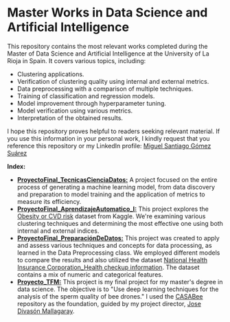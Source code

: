 # Master Works in Data Science and Artificial Intelligence

This repository contains the most relevant works completed during the Master of Data Science and Artificial Intelligence at the University of La Rioja in Spain. It covers various topics, including:

- Clustering applications.
- Verification of clustering quality using internal and external metrics.
- Data preprocessing with a comparison of multiple techniques.
- Training of classification and regression models.
- Model improvement through hyperparameter tuning.
- Model verification using various metrics.
- Interpretation of the obtained results.

I hope this repository proves helpful to readers seeking relevant material. If you use this information in your personal work, I kindly request that you reference this repository or my LinkedIn profile: [Miguel Santiago Gómez Suárez](https://www.linkedin.com/in/miguel-santiago-g%C3%B3mez-su%C3%A1rez-83275420b/)

**Index:**
- **[ProyectoFinal_TecnicasCienciaDatos:](ProyectoFinal_TecnicasCienciaDatos)** A project focused on the entire process of generating a machine learning model, from data discovery and preparation to model training and the application of metrics to measure its efficiency.
- **[ProyectoFinal_AprendizajeAutomatico_I:](ProyectoFinal_AprendizajeAutomatico_I)** This project explores the [Obesity or CVD risk](https://www.kaggle.com/datasets/aravindpcoder/obesity-or-cvd-risk-classifyregressorcluster) dataset from Kaggle. We're examining various clustering techniques and determining the most effective one using both internal and external indices.
- **[ProyectoFinal_PreparaciónDeDatos:](ProyectoFinal_PreparaciónDeDatos)** This project was created to apply and assess various techniques and concepts for data processing, as learned in the Data Preprocessing class. We employed different models to compare the results and also utilized the dataset [National Health Insurance Corporation_Health checkup information](https://www.data.go.kr/data/15007122/fileData.do). The dataset contains a mix of numeric and categorical features.
- **[Proyecto_TFM:](Proyecto_TFM)** This project is my final project for my master's degree in data science. The objective is to "Use deep learning techniques for the analysis of the sperm quality of bee drones." I used the [CASABee](https://github.com/jodivaso/casabee) repository as the foundation, guided by my project director, [Jose Divasón Mallagaray](https://github.com/jodivaso).
